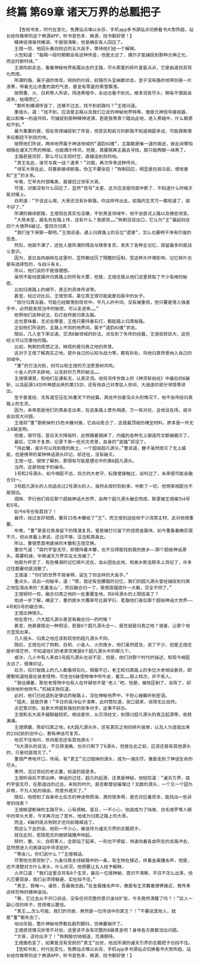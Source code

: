 # 终篇 第69章 诸天万界的总瓢把子
        【告知书友，时代在变化，免费站点难以长存，手机app多书源站点切换看书大势所趋，站长给你推荐的这个换源APP，听书音色多、换源、找书都好使！】
       精神涟漪虽然模湖，不是很清晰，但是确实有人回应了。
       王煊一惊，他回头看向附近的五大高手，等待他们给一个解释。
       火告知道：“每隔一段时期都会有这种传音，但是太远了，偶尔才能捕捉到那种元神之光，而且时断时续。”
       王煊向前走去，看着神秘地界拓展出去的主路，尽头那里的碎片星星点点，它是由道则具现化而成。
       所谓的路，属于道的体现，规则的片段，前路尽头呈崩散状态，至于没有路的地带则是一片漆黑，带着无比浓重的腐朽气息，甚至有零星的黑雪飘落。
       按照重、火、白莉等人所说，闯进黑暗中，永远也看不到光，根本没有尽头，稍有不慎就会迷失，枯竭而亡。
       “都听到模湖传音了，还摸不过去，找不到前路吗？”王煊问道。
       重摇头，道：“找不到，应该是主路以及我们立足的神秘地界特殊，像是元神信号接收器，能以和唯一的道共鸣，可捕捉到那种精神涟漪，若是我等真个踏出此地，进入黑暗中，什么都感知不到。”
       最为重要的是，现在觉得捕捉到了传音，但其实和前方的断路不知道相距多远，可能探索很多纪都赶不到目的地。
       按照他们所说，两块地界属于神话领域的“道韵纠缠”，主路都是唯一道的痕迹，彼此间哪怕相隔在诸天万界的两端，也能偶尔传讯，但是，真要脱离主路去寻找，那只能两眼一抹黑了。
       主路若是完好，那么可以无视时空，直接连到目的地。
       “真王在此，谁可与我一战？速来！”对面，再次传来这种传讯。
       “领军大哥在此，将重新接续断路，伪王不要张狂！”狗剩回应，明显是在拍马屁，想改善和“王”的关系。
       毕竟，它早先时很嘴臭，直接怼过领军大哥。
       可惜，对面没有什么回应了，显然“信号”太差，这次应该是彻底中断了，不知道什么时候才能对接上。
       白莉道：“不该这么喊，大哥还没有补断路，你这样传出去，前路的生灵万一都知道了，就不好了。”
       所谓的接续断路，王煊现在其实也没辙，不到真圣领域中，他不会尝试上路以及做些改变。
       “大哥未至，威名先在路上传，这有什么？我感觉……”狗剩没说出口，它认为“王”最起码在四个大境界6破过，曾四次归真！
       “我们坐下来聊一聊吧。”王煊说道，遇上归真路上的五位“遗害”，怎么也要榨干净有价值的信息。
       然后，他就不满了，这些人是所谓的残血与残骨复苏，丢失了各种主记忆，保留最多的是战斗意识。
       因为，昔日血肉崩碎在这里时，显然都经历了残酷的压制，受这种大环境影响，记忆碎片也是有选择性的，与战斗有关。
       所以，他们谈的不是很理想。
       虽然不能彻底揭开归真路上的所有大雾，但是，王煊还是从他们这里获取了不少有用的秘密。
       比如归真路上的细节，真王的具体传说等。
       甚至，经过对比后，王煊觉得，某位真王很可能就是石板中的女子。
       “部分归真古器，可能已经散落到现世中，平凡人的中间，没有被重视，但只要是落入强者手中，必然能发现当中的秘密，可以走进来……”
       依照他们这种说法，石灯自然是归真古器。
       这也意味着，无论在哪里，王煊只要持着石灯，都能踏上归真秘路。
       正如他们所说的，主路上不同的地界间，属于“道韵纠缠”状态。
       随后，几人坐下来论道，交流6破领域的妙法，涉及到了失传的经篇，王煊收获巨大，这些经义可以完善他的路。
       比如，狗剩的观想之法，映现的是归真之地的奇景。
       这对于王煊了解真实之地，提升自己的认知与战力等，都有妙处，将他归真奇景纳入自己的领域中。
       “重”的万法光轮，则可以和王煊的万法愿景树共鸣。
       小金人的开天辟地，以及封印万界的秘法……
       王煊很满意，和他们互通有无，认真交流。他将流传世面上的《神灵斩劫经》中最后的6破斩，以及起源14剑中再塑出来的第15剑，还有他自己对常驻人世间、大逍遥的部分领悟等讲出。
       至于兽皇经、无有道空压在36重天下的经篇，真经开创者没点头的情况下，他不会传给归真路上的生灵。
       因为，未来若是他们的真身走出来，在这条路上意外相遇，万一有对抗，且他没在场，或许会出现大问题。
       王煊将“重”那断掉的15色木簪对接，它自动愈合了，这是最顶级的瑰宝材料，原本是一件无上6破圣物。
       但是，很可惜，昔日天灾降临时，此物跟着毁掉了，内蕴的各种无上御道符文都被磨灭了。
       最后，它样子复原，记录下来一些天灾奇景，自身的“底蕴”却没了。
       “持此簪，或许可以找到我的故土，一个超级超凡源头。”重说道，簪子虽然熄灭了无上威能，但是携带的某种神话源头印记，却还在，没有破灭。
       王煊一怔，很快了解到，那很有可能是理论中的第6超凡源头。
       当然，这是他给予的编号。
       1号和2号源头，如今相距不远，双方的大老守、耘陵曾接触过，谈判过了，未来很可能会融合归一。
       3号超凡源头的人则追杀过2号源头的人，虽然永寂时刻到来，中断了一切，但想来相距也不是很远。
       熠辉、宇衍他们背后那个超级神话大世界，由两个超凡源头融合而成，那里被王煊编为4号和5号。
       如今6号也有眉目了！
       最终，经过友好相商，重将15色木簪给了“王”。而王煊则送给他不少违禁主材，这对他很重要。
       毕竟，“重”是昔日真身留下的残渣复苏，曾是被打烂留下的违禁金属块，如今重看着确实很不凡，但从体量上来说，还远不够，没法和真身比。
       所以，重很愿意用废掉的木簪和王煊交换。
       重叹气道：“腐朽宇宙无尽，即便持着木簪，也不见得能找到我的故乡——那个超级神话源头，需要机缘，毕竟诸天万界实在太浩瀚了。”
       他颇为怀念了，有些模湖的记忆碎片还在，自从困在此地，和故乡断去联系上百纪了，许多过往都要彻底消散了。
       王煊道：“你们的世界不简单啊，诞生了你这样的大高手。”
       重点头，说出一则秘辛，道：“嗯，我还有些朦胧的记忆，我们的超凡源头曾经捕捉到归真之地坠落出来的‘无量圣山’，而后融合归一了，致使底蕴提升一大截，完全不同了。”
       王煊顿时一惊，融合归真之地的一处重要圣地，将6号源头的上限拔高了？
       他进一步了解，确定了，重的故乡大概率可比肩宇衍、茗璇他们身后那个超级神话大世界——4号和5号的融合体。
       王煊出神很久。
       他在思忖，六大超凡源头是否有融合归一的时候？
       甚至，他直接提出一种假设，若是6个超凡源头合一，是否就是归真之地？或者，让那个地方显现出来。
       几人摇头，归真之地应该和现世的超凡源头不同。
       随后，王煊也问了狗剩、白莉、小金人、火的故乡，他们虽然提及，说了不少，但是王煊还是听得茫然，不知道他们的老家究竟是6个超凡源头中的哪几个。
       或许，几人中有人来自1号超凡源头也说不定，但是，他们对那个时代的描述，和现今相距太远了，很难印证。
       后方，石灯秘路上的几人都看得石化，佩服不已，老王和归真路上的多位大老相谈甚欢，即便都知道他是在装老怪物，可坐在6破怪物堆中吹牛皮，着实……很上档次，并不丢人。
       “我估摸着，那些老怪物中也有人在怀疑他不是‘老人’吧，但是，被他压制了，击败了，却愉快地听他吹牛。”机械天狗叹道。
       此时，他们已经退到足够远的秘路上，没在神秘地界中，不担心被截听到密语。
       “姐夫，就是厉害！”平日的高冷仙子凌寒，此时赞叹道，张口就来，说得无比自然。
       古宏意识到，自家大师姐有强劲的竞争对手，这事不好办。
       王煊和五大高手越聊越投机，相谈甚欢，从交流经文，到探讨超凡源头的真正起源等，收获满满。
       王煊琢磨，除却归真之地，6大超凡源头外，还有真实之地的碎片彼岸，以及人为造就出来的23纪前的旧中心，都有神话可复苏。
       他忍不住询问，世间是否还有其他源头？
       “6大源头的说法，不见得准确，也许只剩下了6源头，但是在此之前，应该还是有其他源头的，只是彻底熄灭了。”
       重很严肃地开口，传闻，有“真王”见过毁掉的源头，成为一滩灰尽，像是走到了神话生命的尽头。
       果然，活过百纪的老古董，知道的就是多。
       王煊听闻后不禁出神，神话的过往，超凡的起源，还真是神秘，他轻叹道：“诸天万界，腐朽宇宙无尽，在那遥远的过去，未知的时代，是否都曾经璀璨过？无数的源头，一个又一个因为异常，不为人知的缘由，而意外熄灭了。”
       随后，他想到了自身命土后方的神话物质海，真的很多啊，是否对应着现世，能找出一些异常的线索？
       王煊眺望断掉的主路尽头，心有感触，昔日，一不小心，他就成为了陆坡、白毛维罗等人眼中的带头大哥，今天再次出了意外，他成为归真之路上的大哥。
       而且，6破的斑点狗刚才还向前路喊话了。
       照这么下去的话，他别一不小心，被谣传为诸天万界的总瓢把子。
       就在此刻，若隐若无的枷锁碰撞声响起。
       顿时，重、火、白莉等人，全部站了起来，一刻也不停留，快速向着各自所在的支路冲去，显然想进入归真驿站中寻求庇护。
       “等会儿，你们逃什么？”王煊喊话。
       尽管他也感觉到了，九条归真支线秘路中的一条，有生物在接近，伴着金属撞击声，但是，还不清楚对方什么来头，什么状况，他想要让五人给予解释。
       火开口道：“我们这里总共有6个生灵，最后一位很神秘，意识不清晰，平日不怎么出来，但凡它要现身，我们必须得躲避，实在挡不住。”
       “真王，我唯一。诸世，吾最强无敌。”在金属撞击声中，像是有生灵戴着镣铐接近，竟传来这样恐怖的精神波动。
       “嘶，它过去从不开口说话，没有任何完整的意识波动扩张，今天竟然清醒了吗？！”巨人一副心惊的样子，觉得难以置信。
       “真王……怎么可能，我们的邻居，竟然是一位传说中的真王？！”不要说其他人，就是“重”都失态了。
       地动天摇，整片神秘地界都在剧烈颤抖，仿佛要崩开了。
       王煊感觉情况非常不对劲，这里该不会有完整的6破真圣吧？身体各方面都没出问题。
       “大哥，该你出手了！”狗剩殷切地喊道，充满期待。
       王煊面色变了，如果是没有受损的“真王”出世，他这所谓的诸天万界的总瓢把子也挡不住。
       【告知书友，时代在变化，免费站点难以长存，手机app多书源站点切换看书大势所趋，站长给你推荐的这个换源APP，听书音色多、换源、找书都好使！】